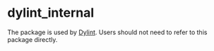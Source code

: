# dylint_internal

The package is used by [Dylint]. Users should not need to refer to this package directly.

[Dylint]: ..
